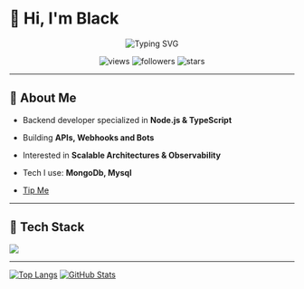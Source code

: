 # 👋 Hi, I'm Black

<p align="center">
  <img src="https://readme-typing-svg.demolab.com?font=Fira+Code&weight=600&size=26&pause=1000&center=true&vCenter=true&width=700&lines=Back-End+Developer+%7C+Node.js+%7C+TypeScript;Building+APIs,+Bots,+and+Automation;Clean+Code+%26+High+Performance" alt="Typing SVG" />
</p>

<p align="center">
  <img src="https://komarev.com/ghpvc/?username=adhammenesy&label=Profile%20Views&style=for-the-badge" alt="views" />
  <img src="https://img.shields.io/github/followers/adhammenesy?style=for-the-badge&label=Followers" alt="followers"/>
  <img src="https://img.shields.io/github/stars/adhammenesy?affiliations=OWNER%2CCOLLABORATOR&style=for-the-badge&label=Repo%20Stars" alt="stars"/>
</p>

---

## 🚀 About Me
- Backend developer specialized in **Node.js & TypeScript**
- Building **APIs, Webhooks and Bots**
- Interested in **Scalable Architectures & Observability**
- Tech I use: **MongoDb, Mysql**


- [Tip Me](https://ko-fi.com/adhamdev)

---

## 🧰 Tech Stack
<p>
  <img src="https://skillicons.dev/icons?i=nodejs,ts,js,express,php,cpp,postman,npm,mongodb,mysql,sqlite,nginx,git,github,githubactions" />
</p>

---

[![Top Langs](https://github-readme-stats.vercel.app/api/top-langs/?username=adhammenesy&layout=compact&langs_count=8&theme=radical)](https://github.com/adhammenesy)
[![GitHub Stats](https://github-readme-stats.vercel.app/api?username=adhammenesy&show_icons=true&theme=radical)](https://github.com/adhammenesy)

